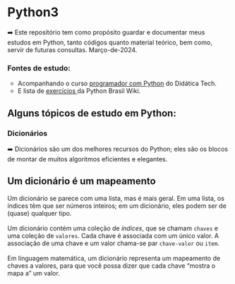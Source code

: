 # Python3

<p>➡️ Este repositório tem como propósito guardar e documentar meus estudos em Python, tanto códigos quanto material teórico, bem como, servir de futuras consultas. Março-de-2024.</p>

<h3>Fontes de estudo: </h3>
<ul type="circle">
  <li>Acompanhando o curso <a href="https://didatica.tech/programador-com-python-curso-completo-para-iniciantes/">programador com Python</a> do Didática Tech.</li>
  <li>E lista de <a href="https://wiki.python.org.br/ListaDeExercicios" target="_blank">exercícios </a>da Python Brasil Wiki.</li>
</ul>




<h2>Alguns tópicos de estudo em Python: </h2>
<h3>Dicionários</h3>
<p> ➡️  Dicionários são um dos melhores recursos do Python; eles são os blocos de montar de muitos algoritmos eficientes e elegantes.</p>
<h2>Um dicionário é um mapeamento</h2>
<p>Um dicionário se parece com uma lista, mas é mais geral. Em uma lista, os índices têm que ser números inteiros; em um dicionário, eles podem ser de (quase) qualquer tipo. <br>
  <br>Um dicionário contém uma coleção de <i>índices</i>, que se chamam <code>chaves</code> e uma coleção de <code>valores</code>. Cada chave é associada com um único valor. A associação de uma chave e um valor chama-se par <code>chave-valor</code> ou <code>item</code>.<br> 
  <br>Em linguagem matemática, um dicionário representa um mapeamento de chaves a valores, para que você possa dizer que cada chave “mostra o mapa a” um valor. 
